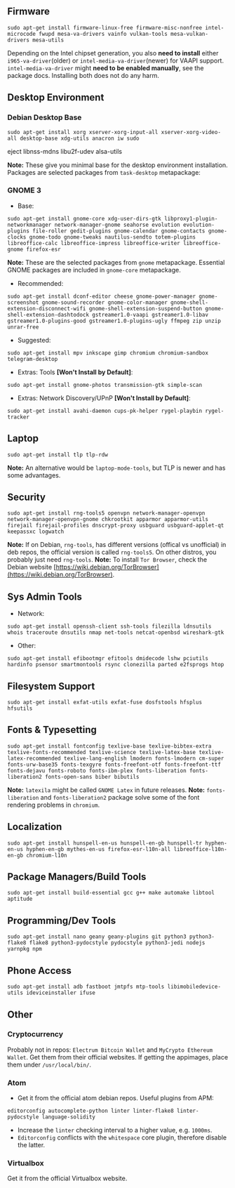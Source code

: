 ## Firmware
```shell
sudo apt-get install firmware-linux-free firmware-misc-nonfree intel-microcode fwupd mesa-va-drivers vainfo vulkan-tools mesa-vulkan-drivers mesa-utils
```
Depending on the Intel chipset generation, you also **need to install** either `i965-va-driver`(older) or  `intel-media-va-driver`(newer) for VAAPI support. `intel-media-va-driver` might **need to be enabled manually**, see the package docs. Installing both does not do any harm.

## Desktop Environment
### Debian Desktop Base
```shell
sudo apt-get install xorg xserver-xorg-input-all xserver-xorg-video-all desktop-base xdg-utils anacron iw sudo
```
eject libnss-mdns libu2f-udev alsa-utils

**Note:** These give you minimal base for the desktop environment installation. Packages are selected packages from `task-desktop` metapackage:

### GNOME 3
+ Base:
```shell
sudo apt-get install gnome-core xdg-user-dirs-gtk libproxy1-plugin-networkmanager network-manager-gnome seahorse evolution evolution-plugins file-roller gedit-plugins gnome-calendar gnome-contacts gnome-clocks gnome-todo gnome-tweaks nautilus-sendto totem-plugins libreoffice-calc libreoffice-impress libreoffice-writer libreoffice-gnome firefox-esr
```
**Note:** These are the selected packages from `gnome` metapackage. Essential GNOME packages are included in `gnome-core` metapackage.

+ Recommended:
```shell
sudo apt-get install dconf-editor cheese gnome-power-manager gnome-screenshot gnome-sound-recorder gnome-color-manager gnome-shell-extension-disconnect-wifi gnome-shell-extension-suspend-button gnome-shell-extension-dashtodock gstreamer1.0-vaapi gstreamer1.0-libav gstreamer1.0-plugins-good gstreamer1.0-plugins-ugly ffmpeg zip unzip unrar-free
```

+ Suggested:
```shell
sudo apt-get install mpv inkscape gimp chromium chromium-sandbox telegram-desktop
```

+ Extras: Tools **[Won't Install by Default]**:
```shell
sudo apt-get install gnome-photos transmission-gtk simple-scan
```

+ Extras: Network Discovery/UPnP **[Won't Install by Default]**:
```shell
sudo apt-get install avahi-daemon cups-pk-helper rygel-playbin rygel-tracker
```

## Laptop
```shell
sudo apt-get install tlp tlp-rdw
```
**Note:** An alternative would be `laptop-mode-tools`, but TLP is newer and has some advantages.

## Security
```shell
sudo apt-get install rng-tools5 openvpn network-manager-openvpn network-manager-openvpn-gnome chkrootkit apparmor apparmor-utils firejail firejail-profiles dnscrypt-proxy usbguard usbguard-applet-qt keepassxc logwatch
```

**Note:** If on Debian, `rng-tools`, has different versions (offical vs unofficial) in deb repos, the official version is called `rng-tools5`. On other distros, you probably just need `rng-tools`.
**Note:** To install `Tor Browser`, check the Debian website [https://wiki.debian.org/TorBrowser](https://wiki.debian.org/TorBrowser).

## Sys Admin Tools
+ Network:
```shell
sudo apt-get install openssh-client ssh-tools filezilla ldnsutils whois traceroute dnsutils nmap net-tools netcat-openbsd wireshark-gtk
```
+ Other:
```shell
sudo apt-get install efibootmgr efitools dmidecode lshw pciutils hardinfo psensor smartmontools rsync clonezilla parted e2fsprogs htop
```

## Filesystem Support
```shell
sudo apt-get install exfat-utils exfat-fuse dosfstools hfsplus hfsutils
```

## Fonts & Typesetting
```shell
sudo apt-get install fontconfig texlive-base texlive-bibtex-extra texlive-fonts-recommended texlive-science texlive-latex-base texlive-latex-recommended texlive-lang-english lmodern fonts-lmodern cm-super fonts-urw-base35 fonts-texgyre fonts-freefont-otf fonts-freefont-ttf fonts-dejavu fonts-roboto fonts-ibm-plex fonts-liberation fonts-liberation2 fonts-open-sans biber bibutils
```

**Note:** `latexila` might be called `GNOME Latex` in future releases.
**Note:** `fonts-liberation` and `fonts-liberation2` package solve some of the font rendering problems in `chromium`.

## Localization
```shell
sudo apt-get install hunspell-en-us hunspell-en-gb hunspell-tr hyphen-en-us hyphen-en-gb mythes-en-us firefox-esr-l10n-all libreoffice-l10n-en-gb chromium-l10n
```

## Package Managers/Build Tools
```shell
sudo apt-get install build-essential gcc g++ make automake libtool aptitude
```

## Programming/Dev Tools
```shell
sudo apt-get install nano geany geany-plugins git python3 python3-flake8 flake8 python3-pydocstyle pydocstyle python3-jedi nodejs yarnpkg npm
```

## Phone Access
```shell
sudo apt-get install adb fastboot jmtpfs mtp-tools libimobiledevice-utils ideviceinstaller ifuse
```

## Other
### Cryptocurrency
Probably not in repos: `Electrum Bitcoin Wallet` and `MyCrypto Ethereum Wallet`. Get them from their official websites. If getting the appimages, place them under `/usr/local/bin/`.

### Atom
+ Get it from the official atom debian repos.
Useful plugins from APM:
```
editorconfig autocomplete-python linter linter-flake8 linter-pydocstyle language-solidity
```
+ Increase the `linter` checking interval to a higher value, e.g. `1000ms`.
+ `Editorconfig` conflicts with the `whitespace` core plugin, therefore disable the latter.

### Virtualbox
Get it from the official Virtualbox website.
